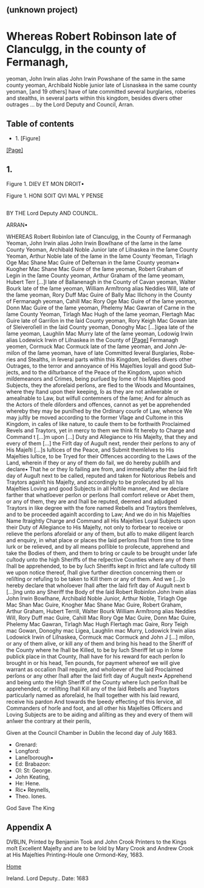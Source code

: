 ## (unknown project)

# Whereas Robert Robinson late of Clanculgg, in the county of Fermanagh,
yeoman, John Irwin alias John Irwin Powshane of the same in the same county
yeoman, Archibald Noble junior late of Lisnaskea in the same county yeoman,
[and 19 others] have of late committed several burglaries, roberies and
stealths, in several parts within this kingdom, besides divers other outrages
... by the Lord Deputy and Council, Arran.

## Table of contents

  * 1\. [Figure]

[[Page]](http://eebo.chadwyck.com/downloadtiff?vid=104910&page=1)

## 1\.

Figure 1. DIEV ET MON DROIT▪

Figure 1. HONI SOIT QVI MAL Y PENSE

##  
BY THE Lord Deputy AND COUNCIL.

ARRAN▪

WHEREAS Robert Robinſon late of Clanculgg, in the County of Fermanagh Yeoman,
John Irwin a­lias John Irwin Bowſhane of the ſame in the ſame County Yeoman,
Archibald Noble Junior late of Liſnaskea in the ſame County Yeoman, Arthur
No­ble late of the ſame in the ſame County Yeoman, Tirlagh Oge Mac Shane Mac
Guire of Deſternan in the ſame County yeoman▪ Kuogher Mac Shane Mac Guire of
the ſame yeoman, Robert Graham of Legin in the ſame County yeoman, Arthur
Graham of the ſame yeomam, Hubert Terr [...]l late of Ballane­nagh in the
County of Cavan yeoman, Walter Bourk late of the ſame yeoman, William
Armſtrong alias Neddies Will, late of the ſame yeo­man, Rory Duff Mac Guire of
Bally Mac Illchony in the County of Fermanagh yeoman, Cahill Mac Rory Oge Mac
Guire of the ſame yeoman, Donn Mac Guire of the ſame yeoman, Phelemy Mac
Gawran of Carne in the ſame County Yeoman, Tirlagh Mac Hugh of the ſame
yeoman, Flertagh Mac Guire late of Garriſon in the ſaid County yeoman, Rory
Keigh Mac Gowan late of Sleiveroſiell in the ſaid County yeo­man, Donoghy Mac
[...]igea late of the ſame yeoman, Laughlin Mac Murry late of the ſame yeoman,
Lodowig Irwin alias Lodewick Irwin of Liſnaskea in the County of
[[Page]](http://eebo.chadwyck.com/downloadtiff?vid=104910&page=2) Fermanagh
yeomen, Cormuck Mac Cormuck late of the ſame yeoman, and John Je­miſon of the
ſame yeoman, have of late Committed ſeveral Burglaries, Robe­ries and
Stealths, in ſeveral parts within this Kingdom, beſides divers other Outrages,
to the terror and annoyance of His Majeſties loyall and good Sub­jects, and to
the diſturbance of the Peace of the Kingdom, upon which miſdemea­nors and
Crimes, being purſued by ſome of his Majeſties good Subjects, they the
aforeſaid perſons, are fled to the Woods and Mountaines, where they ſtand upon
their keeping, ſo as they are not anſwerable or ameaſnable to Law, but wilfull
contemners of the ſame; And for aſmuch as the Actors of theſe diſ­orders and
offences, cannot as yet be apprehended whereby they may be puniſh­ed by the
Ordinary courſe of Law, whence We may juſtly be moved according to the former
Vſage and Cuſtome in this Kingdom, in caſes of like nature, to cauſe them to
be forthwith Proclaimed Revels and Traytors, yet in mercy to them we think fit
hereby to Charge and Command t [...]m upon  [...] Duty and Allegiance to His
Majeſty, that they and every of them  [...] the Firſt day of Auguſt next,
render their perſons to any of His Majeſti [...]s Iuſtices of the Peace, and
Submit themſelves to His Majeſties Iuſtice, to be Tryed for their Offences
according to the Laws of the Land, wherein if they or any of them do fail, we
do hereby publiſh and declare▪ That he or they ſo failing are from, and
immediatly after the ſaid firſt day of Auguſt next to be called, reputed and
taken for Notorious Rebels and Traytors againſt his Majeſty, and ac­cordingly
to be proſecuted by all his Majeſties Loving and good Subjects in all Hoſtile
manner, And we declare farther that whatſoever perſon or perſons ſhall comfort
relieve or Abet them, or any of them, they are and ſhall be reputed, deemed
and adjudged Traytors in like degree with the fore named Rebells and Traytors
themſelves, and to be proceeded againſt according to Law; And we do in his
Majeſties Name ſtraightly Charge and Command all His Majeſties Loyal Subjects
upon their Duty of Allegiance to His Majeſty, not only to forbear to receive
or relieve the perſons aforeſaid or any of them, but alſo to make diligent
ſearch and enquiry, in what place or places the ſaid perſons ſhall from time
to time lurk or be relieved, and by all means poſſible to proſecute,
ap­prehend and take the Bodies of them, and them to bring or cauſe to be
brought under ſafe cuſtody unto the high Sheriffs of the reſpective Counties
where a­ny of them ſhall be apprehended, to be by ſuch Sheriffs kept in ſtrict
and ſafe cuſtody till we upon notice thereof, ſhall give further direction
concerning them or reſiſting or refuſing to be taken to Kill them or any of
them. And we  [...]o hereby declare that whoſoever ſhall after the ſaid firſt
day of Auguſt next b [...]ing unto any Sheriff the Body of the ſaid Robert
Robinſon John Irwin alias John Irwin Bowſhane, Archibald Noble Junior, Arthur
Noble, Tirlagh Oge Mac Shan Mac Guire, Knogher Mac Shane Mac Guire, Robert
Graham, Arthur Graham, Hubert Terrill, Walter Bourk William Armſtrong alias
Neddies Will, Rory Duff mac Guire, Cahill Mac Rory Oge Mac Guire, Donn Mac
Guire, Phelemy Mac Gawran, Tirlagh Mac Hugh Flertagh mac Gaire, Rory Teigh mac
Gowan, Donoghy mac Ligea, Laughlin mac Murry, Lodowick Irwin alias Lodowick
Irwin of Liſnaskea, Cormuck mac Cormuck and John J [...] ­miſon, or any of
them alive, or kill any of them and bring his head to the Sheriff of the
County where he ſhall be Killed, to be by ſuch Sheriff ſet up in ſome publick
place in that County, ſhall have for his reward for each perſon ſo brought in
or his head, Ten pounds, for payment whereof we will give warrant as occaſion
ſhall require, and whoſoever of the ſaid Proclaimed perſons or any other ſhall
after the ſaid firſt day of Auguſt next▪ Apprehend and being unto the High
Sheriff of the County where ſuch perſon ſhall be apprehended, or reſiſting
ſhall Kill any of the ſaid Rebells and Traytors particularly named as
afore­ſaid, he ſhall together with his ſaid reward, receive his pardon And
towards the ſpeedy effecting of this ſervice, all Commanders of horſe and
foot, and all other his Majeſties Officers and Loving Subjects are to be
aiding and aſiſting as they and every of them will anſwer the contrary at
their perils,

Given at the Council Chamber in Dublin the ſecond day of July 1683.

  * Grenard:
  * Longford: 
  * Laneſborough▪
  * Ed: Brabazon: 
  * Ol: St: George.
  * John Keating,
  * He: Hene.
  * Ric▪ Reynells,
  * Theo. Iones.

God Save The King

## Appendix A

DVBLIN, Printed by Benjamin Took and John Crook Printers to the Kings moſt
Excellent Majeſty and are to be ſold by Mary Crook and Andrew Crook at His
Majeſties Printing-Houſe one Ormond-Key, 1683.

[Home](/)

Ireland. Lord Deputy.. Date: 1683  

